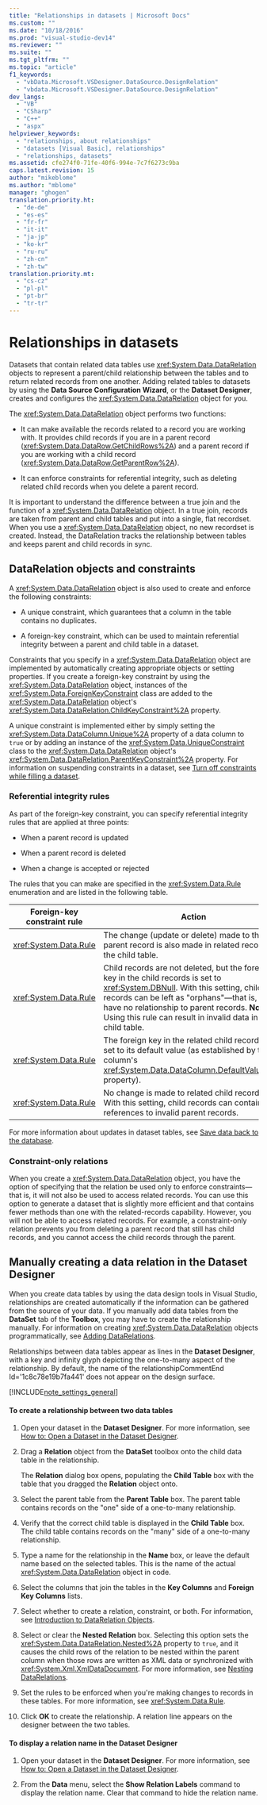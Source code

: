 ```yaml
---
title: "Relationships in datasets | Microsoft Docs"
ms.custom: ""
ms.date: "10/18/2016"
ms.prod: "visual-studio-dev14"
ms.reviewer: ""
ms.suite: ""
ms.tgt_pltfrm: ""
ms.topic: "article"
f1_keywords: 
  - "vbData.Microsoft.VSDesigner.DataSource.DesignRelation"
  - "vbdata.Microsoft.VSDesigner.DataSource.DesignRelation"
dev_langs: 
  - "VB"
  - "CSharp"
  - "C++"
  - "aspx"
helpviewer_keywords: 
  - "relationships, about relationships"
  - "datasets [Visual Basic], relationships"
  - "relationships, datasets"
ms.assetid: cfe274f0-71fe-40f6-994e-7c7f6273c9ba
caps.latest.revision: 15
author: "mikeblome"
ms.author: "mblome"
manager: "ghogen"
translation.priority.ht: 
  - "de-de"
  - "es-es"
  - "fr-fr"
  - "it-it"
  - "ja-jp"
  - "ko-kr"
  - "ru-ru"
  - "zh-cn"
  - "zh-tw"
translation.priority.mt: 
  - "cs-cz"
  - "pl-pl"
  - "pt-br"
  - "tr-tr"
---
```

# Relationships in datasets
Datasets that contain related data tables use <xref:System.Data.DataRelation> objects to represent a parent/child relationship between the tables and to return related records from one another. Adding related tables to datasets by using the **Data Source Configuration Wizard**, or the **Dataset Designer**, creates and configures the <xref:System.Data.DataRelation> object for you.  
  
 The <xref:System.Data.DataRelation> object performs two functions:  
  
-   It can make available the records related to a record you are working with. It provides child records if you are in a parent record (<xref:System.Data.DataRow.GetChildRows%2A>) and a parent record if you are working with a child record (<xref:System.Data.DataRow.GetParentRow%2A>).  
  
-   It can enforce constraints for referential integrity, such as deleting related child records when you delete a parent record.  
  
 It is important to understand the difference between a true join and the function of a <xref:System.Data.DataRelation> object. In a true join, records are taken from parent and child tables and put into a single, flat recordset. When you use a <xref:System.Data.DataRelation> object, no new recordset is created. Instead, the DataRelation tracks the relationship between tables and keeps parent and child records in sync.  
  
## DataRelation objects and constraints  
 A <xref:System.Data.DataRelation> object is also used to create and enforce the following constraints:  
  
-   A unique constraint, which guarantees that a column in the table contains no duplicates.  
  
-   A foreign-key constraint, which can be used to maintain referential integrity between a parent and child table in a dataset.  
  
 Constraints that you specify in a <xref:System.Data.DataRelation> object are implemented by automatically creating appropriate objects or setting properties. If you create a foreign-key constraint by using the <xref:System.Data.DataRelation> object, instances of the <xref:System.Data.ForeignKeyConstraint> class are added to the <xref:System.Data.DataRelation> object's <xref:System.Data.DataRelation.ChildKeyConstraint%2A> property.  
  
 A unique constraint is implemented either by simply setting the <xref:System.Data.DataColumn.Unique%2A> property of a data column to `true` or by adding an instance of the <xref:System.Data.UniqueConstraint> class to the <xref:System.Data.DataRelation> object's <xref:System.Data.DataRelation.ParentKeyConstraint%2A> property. For information on suspending constraints in a dataset, see [Turn off constraints while filling a dataset](../data-tools/turn-off-constraints-while-filling-a-dataset.md).  
  
### Referential integrity rules  
 As part of the foreign-key constraint, you can specify referential integrity rules that are applied at three points:  
  
-   When a parent record is updated  
  
-   When a parent record is deleted  
  
-   When a change is accepted or rejected  
  
 The rules that you can make are specified in the <xref:System.Data.Rule> enumeration and are listed in the following table.  
  
|Foreign-key constraint rule|Action|  
|----------------------------------|------------|  
|<xref:System.Data.Rule>|The change (update or delete) made to the parent record is also made in related records in the child table.|  
|<xref:System.Data.Rule>|Child records are not deleted, but the foreign key in the child records is set to <xref:System.DBNull>. With this setting, child records can be left as "orphans"—that is, they have no relationship to parent records. **Note:**  Using this rule can result in invalid data in the child table.|  
|<xref:System.Data.Rule>|The foreign key in the related child records is set to its default value (as established by the column's <xref:System.Data.DataColumn.DefaultValue%2A> property).|  
|<xref:System.Data.Rule>|No change is made to related child records. With this setting, child records can contain references to invalid parent records.|  
  
 For more information about updates in dataset tables, see [Save data back to the database](../data-tools/save-data-back-to-the-database.md).  
  
### Constraint-only relations  
 When you create a <xref:System.Data.DataRelation> object, you have the option of specifying that the relation be used only to enforce constraints—that is, it will not also be used to access related records. You can use this option to generate a dataset that is slightly more efficient and that contains fewer methods than one with the related-records capability. However, you will not be able to access related records. For example, a constraint-only relation prevents you from deleting a parent record that still has child records, and you cannot access the child records through the parent.  
  
## Manually creating a data relation in the Dataset Designer  
 When you create data tables by using the data design tools in Visual Studio, relationships are created automatically if the information can be gathered from the source of your data. If you manually add data tables from the **DataSet** tab of the **Toolbox**, you may have to create the relationship manually. For information on creating <xref:System.Data.DataRelation> objects programmatically, see [Adding DataRelations](../Topic/Adding%20DataRelations.md).  
  
 Relationships between data tables appear as lines in the **Dataset Designer**, with a key and infinity glyph depicting the one-to-many aspect of the relationship. By default, the name of the relationshipCommentEnd Id='1c8c78e19b7fa441' does not appear on the design surface.  
  
 [!INCLUDE[note_settings_general](../data-tools/includes/note_settings_general_md.md)]  
  
#### To create a relationship between two data tables  
  
1.  Open your dataset in the **Dataset Designer**. For more information, see [How to: Open a Dataset in the Dataset Designer](../Topic/How%20to:%20Open%20a%20Dataset%20in%20the%20Dataset%20Designer.md).  
  
2.  Drag a **Relation** object from the **DataSet** toolbox onto the child data table in the relationship.  
  
     The **Relation** dialog box opens, populating the **Child Table** box with the table that you dragged the **Relation** object onto.  
  
3.  Select the parent table from the **Parent Table** box. The parent table contains records on the "one" side of a one-to-many relationship.  
  
4.  Verify that the correct child table is displayed in the **Child Table** box. The child table contains records on the "many" side of a one-to-many relationship.  
  
5.  Type a name for the relationship in the **Name** box, or leave the default name based on the selected tables. This is the name of the actual <xref:System.Data.DataRelation> object in code.  
  
6.  Select the columns that join the tables in the **Key Columns** and **Foreign Key Columns** lists.  
  
7.  Select whether to create a relation, constraint, or both. For information, see [Introduction to DataRelation Objects](../Topic/Introduction%20to%20DataRelation%20Objects.md).  
  
8.  Select or clear the **Nested Relation** box. Selecting this option sets the <xref:System.Data.DataRelation.Nested%2A> property to `true`, and it causes the child rows of the relation to be nested within the parent column when those rows are written as XML data or synchronized with <xref:System.Xml.XmlDataDocument>. For more information, see [Nesting DataRelations](../Topic/Nesting%20DataRelations.md).  
  
9. Set the rules to be enforced when you're making changes to records in these tables. For more information, see <xref:System.Data.Rule>.  
  
10. Click **OK** to create the relationship. A relation line appears on the designer between the two tables.  
  
#### To display a relation name in the Dataset Designer  
  
1.  Open your dataset in the **Dataset Designer**. For more information, see [How to: Open a Dataset in the Dataset Designer](../Topic/How%20to:%20Open%20a%20Dataset%20in%20the%20Dataset%20Designer.md).  
  
2.  From the **Data** menu, select the **Show Relation Labels** command to display the relation name. Clear that command to hide the relation name.